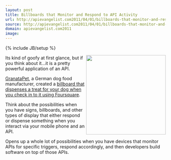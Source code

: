 ```yaml
---
layout: post
title: Billboards that Monitor and Respond to API Activity
url: http://apievangelist.com2011/04/01/billboards-that-monitor-and-respond-to-api-activity/
source: http://apievangelist.com2011/04/01/billboards-that-monitor-and-respond-to-api-activity/
domain: apievangelist.com2011
image: 
---
```

{% include JB/setup %}
<img src="http://blog.foursquare.com/wp-content/uploads/2011/03/billboard.jpg" alt="" width="250" align="right" />Its kind of goofy at first glance, but if you think about it...it is a pretty powerful application of an API.<p></p>
<a href="http://www.granatapet.de/">GranataPet</a>, a German dog food manufacturer, created a <a href="http://blog.foursquare.com/2011/03/31/api-highlight-a-special-for-our-four-legged-friends/">billboard that dispenses a treat for your dog when you check in to it using Foursquare</a>.<p></p>
Think about the possibilities when you have signs, billboards, and other types of display that either respond or dispense something when you interact via your mobile phone and an API.<p></p>
Opens up a whole lot of possibilities when you have devices that monitor APIs for specific triggers, respond accordingly, and then developers build software on top of those APIs.

